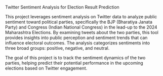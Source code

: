Twitter Sentiment Analysis for Election Result Prediction

This project leverages sentiment analysis on Twitter data to analyze public sentiment toward political parties, specifically the BJP (Bharatiya Janata Party) and Congress (Indian National Congress) in the lead-up to 
the 2024 Maharashtra Elections. By examining tweets about the two parties, this tool provides insights into public perception and sentiment trends that can influence electoral outcomes. The analysis categorizes 
sentiments into three broad groups: positive, negative, and neutral.

The goal of this project is to track the sentiment dynamics of the two parties, helping predict their potential performance in the upcoming elections based on Twitter engagement.
